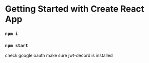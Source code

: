 # Getting Started with Create React App
### `npm i`
### `npm start`

check google oauth
make sure jwt-decord is installed

